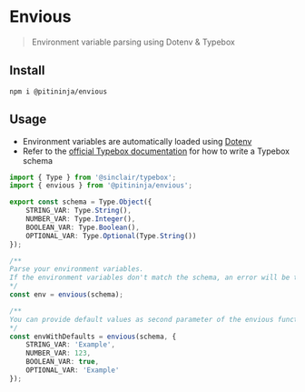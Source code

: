 # Envious

> Environment variable parsing using Dotenv & Typebox

## Install

```shell
npm i @pitininja/envious
```

## Usage

* Environment variables are automatically loaded using [Dotenv](https://github.com/motdotla/dotenv)
* Refer to the [official Typebox documentation](https://github.com/sinclairzx81/typebox) for how to write a Typebox schema

```typescript
import { Type } from '@sinclair/typebox';
import { envious } from '@pitininja/envious';

export const schema = Type.Object({
    STRING_VAR: Type.String(),
    NUMBER_VAR: Type.Integer(),
    BOOLEAN_VAR: Type.Boolean(),
    OPTIONAL_VAR: Type.Optional(Type.String())
});

/**
Parse your environment variables.
If the environment variables don't match the schema, an error will be thrown.
*/
const env = envious(schema);

/**
You can provide default values as second parameter of the envious function.
*/
const envWithDefaults = envious(schema, {
    STRING_VAR: 'Example',
    NUMBER_VAR: 123,
    BOOLEAN_VAR: true,
    OPTIONAL_VAR: 'Example'
});
```
